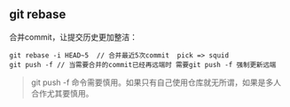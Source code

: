 git rebase
-----

合并commit，让提交历史更加整洁：
```shell
git rebase -i HEAD~5  // 合并最近5次commit  pick => squid
git push -f // 当需要合并的commit已经再远端时 需要git push -f 强制更新远端 
```

> git push -f 命令需要慎用。如果只有自己使用仓库就无所谓，如果是多人合作尤其要慎用。